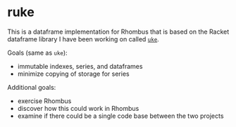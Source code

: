 # ruke

This is a dataframe implementation for Rhombus that is based on the Racket
dataframe library I have been working on called
[`uke`](https://github.com/samdphillips/uke).

Goals (same as `uke`):
- immutable indexes, series, and dataframes
- minimize copying of storage for series

Additional goals:
- exercise Rhombus
- discover how this could work in Rhombus
- examine if there could be a single code base between the two projects
